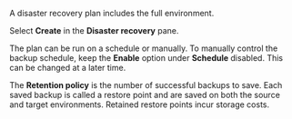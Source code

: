A disaster recovery plan includes the full environment.

Select **Create** in the **Disaster recovery** pane.

The plan can be run on a schedule or manually. To manually control the backup schedule, keep the **Enable** option under **Schedule** disabled. This can be changed at a later time.

The **Retention policy** is the number of successful backups to save. Each saved backup is called a restore point and are saved on both the source and target environments. Retained restore points incur storage costs.

